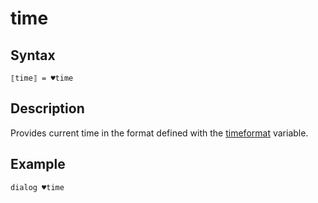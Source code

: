 # time

## Syntax

```G1ANT
⟦time⟧ = ♥time
```

## Description

Provides current time in the format defined with the [timeformat](TimeFormatVariable.md) variable.

## Example

```G1ANT
dialog ♥time
```

